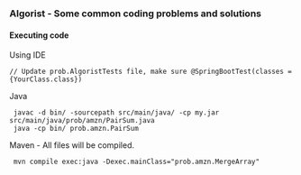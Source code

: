 ### Algorist - Some common coding problems and solutions

#### Executing code
Using IDE
````
// Update prob.AlgoristTests file, make sure @SpringBootTest(classes = {YourClass.class})
````
Java
````
 javac -d bin/ -sourcepath src/main/java/ -cp my.jar src/main/java/prob/amzn/PairSum.java
 java -cp bin/ prob.amzn.PairSum
````
Maven - All files will be compiled.
````
 mvn compile exec:java -Dexec.mainClass="prob.amzn.MergeArray"
````